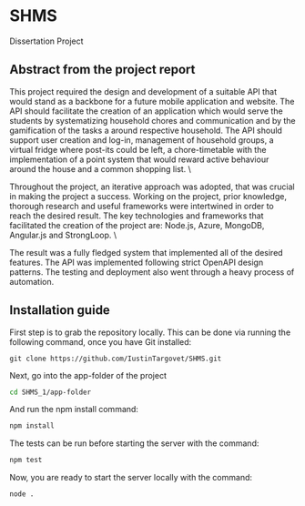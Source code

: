# SHMS
Dissertation Project

## Abstract from the project report
This project required the design and development of a suitable API that would stand as a backbone for a future mobile application and website. The API should facilitate the creation of an application which would serve the students by systematizing household chores and communication and by the gamification of the tasks a around respective household. The API should support user creation and log-in, management of household groups, a virtual fridge where post-its could be left, a chore-timetable with the implementation of a point system that would reward active behaviour around the house and a common shopping list. \\

Throughout the project, an iterative approach was adopted, that was crucial in making the project a success. Working on the project, prior knowledge, thorough research and useful frameworks were intertwined in order to reach the desired result. The key technologies and frameworks that facilitated the creation of the project are: Node.js, Azure, MongoDB, Angular.js and StrongLoop. \\

The result was a fully fledged system that implemented all of the desired features. The API was implemented following strict OpenAPI design patterns. The testing and deployment also went through a heavy process of automation. 

## Installation guide
First step is to grab the repository locally. This can be done via running the following command, once you have Git installed:

```git
git clone https://github.com/IustinTargovet/SHMS.git
```

Next, go into the app-folder of the project

```bash
cd SHMS_1/app-folder
```

And run the npm install command:
```bash
npm install
```

The tests can be run before starting the server with the command:
```bash
npm test
```

Now, you are ready to start the server locally with the command:
```bash
node .
```

